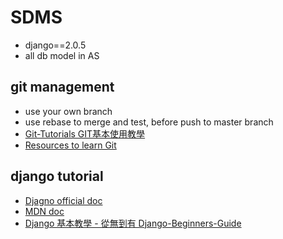 # SDMS
- django==2.0.5
- all db model in AS

## git management
- use your own branch
- use rebase to merge and test, before push to master branch
- [Git-Tutorials GIT基本使用教學](https://github.com/twtrubiks/Git-Tutorials)
- [Resources to learn Git](https://try.github.io/)

## django tutorial
- [Djagno official doc](https://docs.djangoproject.com/zh-hans/2.0/)
- [MDN doc](https://developer.mozilla.org/zh-TW/docs/Learn/Server-side/Django)
- [Django 基本教學 - 從無到有 Django-Beginners-Guide](https://github.com/twtrubiks/django-tutorial)
